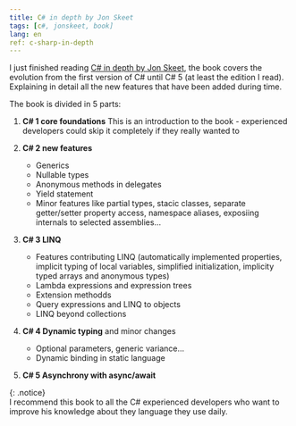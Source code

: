 ```yaml
---
title: C# in depth by Jon Skeet
tags: [c#, jonskeet, book]
lang: en
ref: c-sharp-in-depth
---
```


I just finished reading [C# in depth by Jon Skeet](http://www.amazon.com/Depth-3rd-Edition-Jon-Skeet/dp/161729134X), the book covers the evolution from the first version of C# until C# 5 (at least the edition I read). Explaining in detail all the new features that have been added during time.

The book is divided in 5 parts:

1. **C# 1 core foundations** This is an introduction to the book - experienced developers could skip it completely if they really wanted to

2. **C# 2 new features**
	* Generics
	* Nullable types
	* Anonymous methods in delegates
	* Yield statement
	* Minor features like partial types, stacic classes, separate getter/setter property access, namespace aliases, exposiing internals to selected assemblies...  

3. **C# 3 LINQ**
	* Features contributing LINQ (automatically implemented properties, implicit typing of local variables, simplified initialization, implicity typed arrays and anonymous types)
	* Lambda expressions and expression trees
	* Extension methodds
	* Query expressions and LINQ to objects
	* LINQ beyond collections  

4. **C# 4 Dynamic typing** and minor changes
	* Optional parameters, generic variance...
	* Dynamic binding in static language  

5. **C# 5 Asynchrony with async/await**

{: .notice}  
I recommend this book to all the C# experienced developers who want to improve his knowledge about they language they use daily.